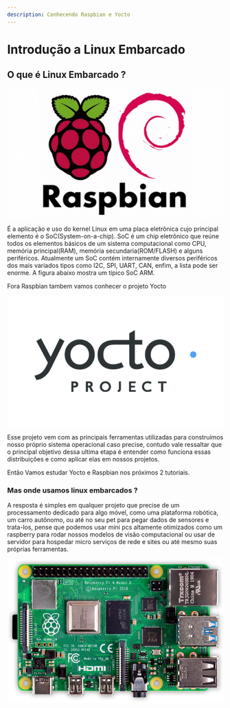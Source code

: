 ```yaml
---
description: Conhecendo Raspbian e Yocto
---
```


# Introdução a Linux Embarcado

## O que é Linux Embarcado ?

![Linux Embarcado do Raspberry Pi](../../.gitbook/assets/image%20%2820%29.png)

É a aplicação e uso do kernel Linux em uma placa eletrônica cujo principal elemento é o SoC\(System-on-a-chip\). SoC é um chip eletrônico que reúne todos os elementos básicos de um sistema computacional como CPU, memória principal\(RAM\), memória secundaria\(ROM/FLASH\) e alguns periféricos. Atualmente um SoC contém internamente diversos periféricos dos mais variados tipos como I2C, SPI, UART, CAN, enfim, a lista pode ser enorme. A figura abaixo mostra um típico SoC ARM.

Fora Raspbian tambem vamos conhecer o projeto Yocto

![](../../.gitbook/assets/image%20%2821%29.png)

Esse projeto vem com as principais ferramentas utilizadas para construímos nosso próprio sistema operacional caso precise, contudo vale ressaltar que o principal objetivo dessa ultima etapa é entender como funciona essas distribuições e como aplicar elas em nossos projetos.

Então Vamos estudar Yocto e Raspbian nos próximos 2 tutoriais. 

### Mas onde usamos linux embarcados ?

A resposta é simples em qualquer projeto que precise de um processamento dedicado para algo móvel, como uma plataforma robótica, um carro autônomo, ou até no seu pet para pegar dados de sensores e trata-los, pense que podemos usar mini pcs altamente otimizados como um raspberry para rodar nossos modelos de visão computacional ou usar de servidor para hospedar micro serviços de rede e sites ou até mesmo suas próprias ferramentas.

![Raspberry Pi 4 Model B](../../.gitbook/assets/image%20%2819%29.png)



